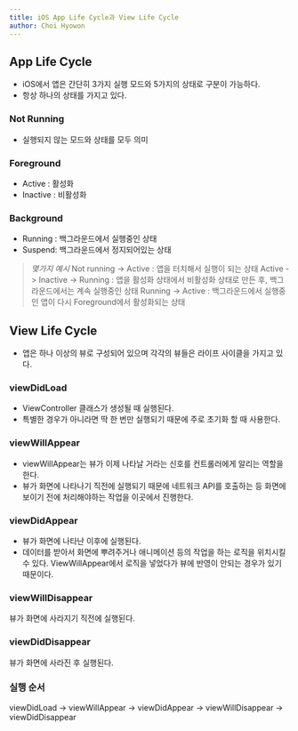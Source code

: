 ```yaml
---
title: iOS App Life Cycle과 View Life Cycle
author: Choi Hyowon
---
```

## App Life Cycle
* iOS에서 앱은 간단히 3가지 실행 모드와 5가지의 상태로 구분이 가능하다.
* 항상 하나의 상태를 가지고 있다.

### Not Running
* 실행되지 않는 모드와 상태를 모두 의미

### Foreground
* Active : 활성화
* Inactive : 비활성화

### Background
* Running : 백그라운드에서 실행중인 상태
* Suspend: 백그라운드에서 정지되어있는 상태

> *몇가지 예시*
> Not running -> Active : 앱을 터치해서 실행이 되는 상태
> Active -> Inactive -> Running : 앱을 활성화 상태에서 비활성화 상태로 만든 후, 백그라운드에서는 계속 실행중인 상태
> Running -> Active : 백그라운드에서 실행중인 앱이 다시 Foreground에서 활성화되는 상태

## View Life Cycle
* 앱은 하나 이상의 뷰로 구성되어 있으며 각각의 뷰들은 라이프 사이클을 가지고 있다.

###  viewDidLoad
* ViewController 클래스가 생성될 때 실행된다. 
* 특별한 경우가 아니라면 딱 한 번만 실행되기 때문에 주로 초기화 할 때 사용한다.

### viewWillAppear
* viewWillAppear는 뷰가 이제 나타날 거라는 신호를 컨트롤러에게 알리는 역할을 한다.
* 뷰가 화면에 나타나기 직전에 실행되기 때문에 네트워크 API를 호출하는 등 화면에 보이기 전에 처리해야하는 작업을 이곳에서 진행한다.

### viewDidAppear
* 뷰가 화면에 나타난 이후에 실행된다. 
* 데이터를 받아서 화면에 뿌려주거나 애니메이션 등의 작업을 하는 로직을 위치시킬 수 있다. ViewWillAppear에서 로직을 넣었다가 뷰에 반영이 안되는 경우가 있기 때문이다.

### viewWillDisappear
뷰가 화면에 사라지기 직전에 실행된다.

### viewDidDisappear
뷰가 화면에 사라진 후 실행된다.

### 실행 순서
viewDidLoad -> viewWillAppear -> viewDidAppear -> viewWillDisappear -> viewDidDisappear

